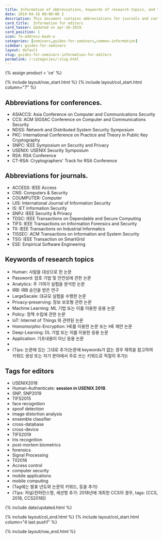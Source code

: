 ```yaml
---
title: Information of abbreviations, keywords of research topics, and tags for editors.
date: 2019-04-16 00:00:00 Z
description: This document contains abbreviations for journals and conferences and keywords related to research topics.
card_title:  Information for editors
card_teaser: Updated on apr-16-2019.
card_position: 1
icon: fa-address-book-o
categories: [seminars,guides-for-seminars,common-information]
sidebar: guides-for-seminars
layout: default
slug: guides-for-seminars-information-for-editors
permalink: /:categories/:slug.html
---
```


{% assign product = 'ce' %}

{% include layout/row_start.html %}
{% include layout/col_start.html column="7" %}

## Abbreviations for conferences.
+ ASIACCS: Asia Conference on Computer and Communications Security
+ CCS: ACM SIGSAC Conference on Computer and Communications Security
+ NDSS: Network and Distributed System Security Symposium
+ PKC: International Conference on Practice and Theory in Public Key Cryptography
+ SNPC: IEEE Symposium on Security and Privacy
+ USENIX: USENIX Security Symposium
+ RSA: RSA Conference
+ CT-RSA: Cryptographers' Track for RSA Conference

## Abbreviations for journals.
+ ACCESS: IEEE Access
+ CNS: Computers & Security
+ COUMPUTER: Computer
+ IJIS: International Journal of Information Security
+ IS: IET Information Security
+ SNPJ: IEEE Security & Privacy
+ TDSC: IEEE Transactions on Dependable and Secure Computing
+ TIFS: IEEE Transactions on Information Forensics and Security
+ TII: IEEE Transactions on Industrial Informatics
+ TISSEC: ACM Transactions on Information and System Security
+ TSG: IEEE Transaction on SmartGrid
+ ESE: Empirical Software Engineering

## Keywords of research topics
+ Human: 사람을 대상으로 한 논문
+ Password: 암호 기법 및 안전성에 관한 논문
+ Analytics: 주 기여가 실험을 분석한 논문
+ IRB: IRB 승인을 받은 연구
+ LargeSacale: 대규모 실험을 수행한 논문
+ Privacy-preserving: 정보 보호형 관련 논문
+ Machine Learning: ML 기법 또는 이를 이용한 응용 논문
+ Policy: 정책 수립에 관한 논문
+ IoT: Internet of Things 와 관련된 논문
+ Homomorphic-Encryption: HE를 이용한 논문 또는 HE 제안 논문
+ Deep-Learning: DL 기법 또는 이를 이용한 응용 논문
+ Application: 기초내용이 아닌 응용 논문
+
+ (Tips: 논문에 있는 그대로 추가(논문에 keywords가 없는 경우 제목을 참고하여 키워드 생성 또는 자기 분야에서 주로 쓰는 키워드로 적절히 추가))

## Tags for editors
+ USENIX2018
+ Human-Authenticate: **session in USENIX 2018**.
+ SNP, SNP2019
+ TIFS2015
+ face recognition
+ spoof detection
+ image distortion analysis
+ ensemble classifier
+ cross-database
+ cross-device
+ TIFS2019
+ Iris recognition
+ post-mortem biometrics
+ forensics
+ Signal Processing
+ TII2018
+ Access control
+ computer security
+ mobile applications
+ mobile computing
+ (Tag에는 발표 년도와 논문의 키워드, 등을 추가)
+ (Tips: 저널/컨퍼런스명, 세션명 추가: 2018년에 개최한 CCS의 경우, tags: [CCS, 2018, CCS2018])

{% include date/updated.html %}

{% include layout/col_end.html %}
{% include layout/col_start.html column="4 last push1" %}

{% include layout/row_end.html %}
